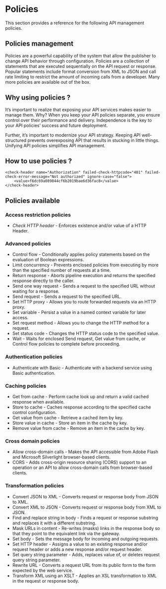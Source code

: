 # Policies
This section provides a reference for the following API management policies.

## Policies management
Policies are a powerful capability of the system that allow the publisher to change API behavior through configuration. Policies are a collection of statements that are executed sequentially on the API request or response. Popular statements include format conversion from XML to JSON and call rate limiting to restrict the amount of incoming calls from a developer. Many more policies are available out of the box.

## Why using policies ?
It’s important to realize that exposing your API services makes easier to manage them. 
Why? When you keep your API policies separate, you ensure control over their performance and delivery. 
Independence is the key to your API policies’ success and future deployment.

Further, it’s important to modernize your API strategy. Keeping API well-structured prevents overexposing API that results in stucking in little things. Unifying API policies simplifies API management.

## How to use policies ?
```
<check-header name="Authorization" failed-check-httpcode="401" failed-check-error-message="Not authorized" ignore-case="false">
    <value>f6dc69a089844cf6b2019bae6d36fac8</value>
</check-header>
```

## Policies available
### Access restriction policies
- *Check HTTP header* - Enforces existence and/or value of a HTTP Header.
### Advanced policies
- Control flow - Conditionally applies policy statements based on the evaluation of Boolean expressions.
- Limit concurrency - Prevents enclosed policies from executing by more than the specified number of requests at a time.
- Return response - Aborts pipeline execution and returns the specified response directly to the caller.
- Send one way request - Sends a request to the specified URL without waiting for a response.
- Send request - Sends a request to the specified URL.
- Set HTTP proxy - Allows you to route forwarded requests via an HTTP proxy.
- Set variable - Persist a value in a named context variable for later access.
- Set request method - Allows you to change the HTTP method for a request.
- Set status code - Changes the HTTP status code to the specified value.
- Wait - Waits for enclosed Send request, Get value from cache, or Control flow policies to complete before proceeding.
### Authentication policies
- Authenticate with Basic - Authenticate with a backend service using Basic authentication.

### Caching policies
- Get from cache - Perform cache look up and return a valid cached response when available.
- Store to cache - Caches response according to the specified cache control configuration.
- Get value from cache - Retrieve a cached item by key.
- Store value in cache - Store an item in the cache by key.
- Remove value from cache - Remove an item in the cache by key.

### Cross domain policies
- Allow cross-domain calls - Makes the API accessible from Adobe Flash and Microsoft Silverlight browser-based clients.
- CORS - Adds cross-origin resource sharing (CORS) support to an operation or an API to allow cross-domain calls from browser-based clients.
### Transformation policies
- Convert JSON to XML - Converts request or response body from JSON to XML.
- Convert XML to JSON - Converts request or response body from XML to JSON.
- Find and replace string in body - Finds a request or response substring and replaces it with a different substring.
- Mask URLs in content - Re-writes (masks) links in the response body so that they point to the equivalent link via the gateway.
- Set body - Sets the message body for incoming and outgoing requests.
- Set HTTP header - Assigns a value to an existing response and/or request header or adds a new response and/or request header.
- Set query string parameter - Adds, replaces value of, or deletes request query string parameter.
- Rewrite URL - Converts a request URL from its public form to the form expected by the web service.
- Transform XML using an XSLT - Applies an XSL transformation to XML in the request or response body.

